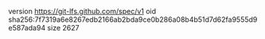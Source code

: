 version https://git-lfs.github.com/spec/v1
oid sha256:7f7319a6e8267edb2166ab2bda9ce0b286a08b4b51d7d62fa9555d9e587ada94
size 2627
